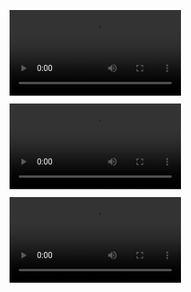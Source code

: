 ![](https://github.com/GabrielGarciaRodri/proyectoWeb/blob/parte_1/storage/img/parte1_pruebaGift.mp4)

![](https://github.com/GabrielGarciaRodri/proyectoWeb/blob/parte_1/storage/img/parte1_pruebaGift2.mp4)

![](https://github.com/GabrielGarciaRodri/proyectoWeb/blob/parte_1/storage/img/parte1_pruebaGift3.mp4)

